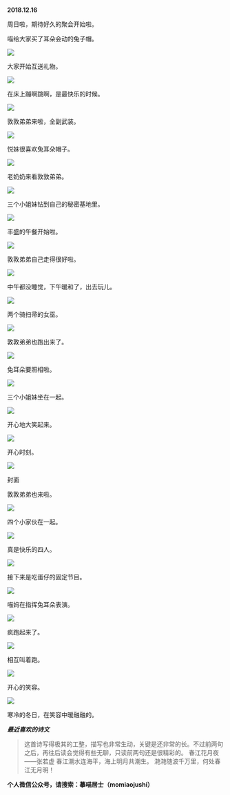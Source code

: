 
          
            
**2018.12.16**

周日啦，期待好久的聚会开始啦。

喵给大家买了耳朵会动的兔子帽。




![](img/51001-74541781a2eeb6fc.jpg)




大家开始互送礼物。




![](img/51001-709fcb289c84ce87.jpg)




在床上蹦啊跳啊，是最快乐的时候。




![](img/51001-8baa306c0c08d6bd.jpg)




敦敦弟弟来啦，全副武装。




![](img/51001-59ef34b6e6cf9959.jpg)




悦妹很喜欢兔耳朵帽子。




![](img/51001-e9b2549e3d02b683.jpg)




老奶奶来看敦敦弟弟。




![](img/51001-43fbaca0e3f51df4.jpg)




三个小姐妹钻到自己的秘密基地里。




![](img/51001-0b3f924ac035f76a.jpg)




丰盛的午餐开始啦。




![](img/51001-ee7ea7692b8e54fc.jpg)




敦敦弟弟自己走得很好啦。




![](img/51001-2f7c956544b715f5.jpg)




中午都没睡觉，下午暖和了，出去玩儿。




![](img/51001-77146ac5778ed0b8.jpg)




两个骑扫帚的女巫。




![](img/51001-1654628e0e3c4d2f.jpg)




敦敦弟弟也跑出来了。




![](img/51001-65290be9120b2d03.jpg)




兔耳朵要照相啦。




![](img/51001-6688db912913855b.jpg)




三个小姐妹坐在一起。




![](img/51001-cfe19a0ad7b8b412.jpg)




开心地大笑起来。




![](img/51001-f19756489a7fb957.jpg)




开心时刻。




![](img/51001-1e90578eb8a7e6ef.jpg)

封面


敦敦弟弟也来啦。




![](img/51001-48bb5a44f689b81d.jpg)




四个小家伙在一起。




![](img/51001-9070659864acae1d.jpg)




真是快乐的四人。




![](img/51001-562dfaa6f88fb45a.jpg)




接下来是吃蛋仔的固定节目。




![](img/51001-e2b0dfd2d9dcdb23.jpg)




喵妈在指挥兔耳朵表演。




![](img/51001-f4944122e2598260.jpg)




疯跑起来了。




![](img/51001-a23266df0c054f77.jpg)




相互叫着跑。




![](img/51001-89dfc6551a6c5547.jpg)




开心的笑容。




![](img/51001-f07ab85e952f2381.jpg)




寒冷的冬日，在笑容中暖融融的。


***最近喜欢的诗文***
>这首诗写得极其的工整，描写也非常生动，关键是还非常的长。不过前两句之后，再往后读会觉得有些无聊，只读前两句还是很精彩的。
春江花月夜——张若虚
春江潮水连海平，海上明月共潮生。
滟滟随波千万里，何处春江无月明！




**个人微信公众号，请搜索：摹喵居士（momiaojushi）**

          
        